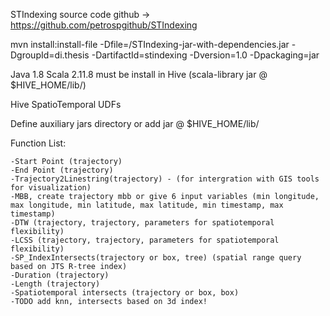 STIndexing source code github -> https://github.com/petrospgithub/STIndexing

mvn install:install-file -Dfile=<path>/STIndexing-jar-with-dependencies.jar -DgroupId=di.thesis -DartifactId=stindexing -Dversion=1.0 -Dpackaging=jar

Java 1.8
Scala 2.11.8 must be install in Hive (scala-library jar @ $HIVE_HOME/lib/)

Hive SpatioTemporal UDFs 

Define auxiliary jars directory or add jar @ $HIVE_HOME/lib/

Function List:

    -Start Point (trajectory)
    -End Point (trajectory)
    -Trajectory2Linestring(trajectory) - (for intergration with GIS tools for visualization)
    -MBB, create trajectory mbb or give 6 input variables (min longitude, max longitude, min latitude, max latitude, min timestamp, max timestamp)
    -DTW (trajectory, trajectory, parameters for spatiotemporal flexibility)
    -LCSS (trajectory, trajectory, parameters for spatiotemporal flexibility)
    -SP_IndexIntersects(trajectory or box, tree) (spatial range query based on JTS R-tree index)
    -Duratiοn (trajectory)
    -Length (trajectory)
    -Spatiotemporal intersects (trajectory or box, box)
    -TODO add knn, intersects based on 3d index!